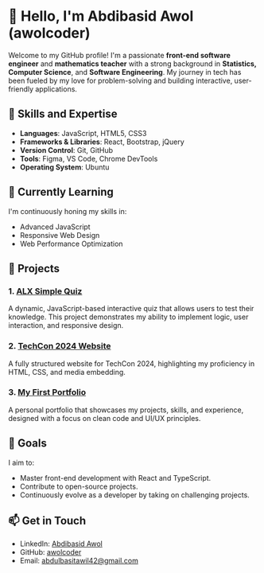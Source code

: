 # 👋 Hello, I'm Abdibasid Awol (awolcoder)

Welcome to my GitHub profile! I'm a passionate **front-end software engineer** and **mathematics teacher** with a strong background in **Statistics, Computer Science**, and **Software Engineering**. My journey in tech has been fueled by my love for problem-solving and building interactive, user-friendly applications.

## 🚀 Skills and Expertise

- **Languages**: JavaScript, HTML5, CSS3
- **Frameworks & Libraries**: React, Bootstrap, jQuery
- **Version Control**: Git, GitHub
- **Tools**: Figma, VS Code, Chrome DevTools
- **Operating System**: Ubuntu

## 🌱 Currently Learning

I'm continuously honing my skills in:
- Advanced JavaScript
- Responsive Web Design
- Web Performance Optimization

## 📂 Projects

### 1. [ALX Simple Quiz](https://github.com/awolcoder/ALX_Simple_Quiz)
A dynamic, JavaScript-based interactive quiz that allows users to test their knowledge. This project demonstrates my ability to implement logic, user interaction, and responsive design.

### 2. [TechCon 2024 Website](https://github.com/awolcoder/TechCon_HTML)
A fully structured website for TechCon 2024, highlighting my proficiency in HTML, CSS, and media embedding.

### 3. [My First Portfolio](https://github.com/awolcoder/My_First_Portfolio)
A personal portfolio that showcases my projects, skills, and experience, designed with a focus on clean code and UI/UX principles.

## 🎯 Goals

I aim to:
- Master front-end development with React and TypeScript.
- Contribute to open-source projects.
- Continuously evolve as a developer by taking on challenging projects.

## 📫 Get in Touch

- LinkedIn: [Abdibasid Awol](https://www.linkedin.com/in/abdibasid-awol-19b752234)
- GitHub: [awolcoder](https://github.com/awolcoder)
- Email: abdulbasitawil42@gmail.com
